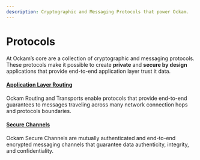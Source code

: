 ```yaml
---
description: Cryptographic and Messaging Protocols that power Ockam.
---
```


# Protocols

At Ockam’s core are a collection of cryptographic and messaging protocols. These protocols make it possible to create **private** and **secure by design** applications that provide end-to-end application layer trust it data.

#### [Application Layer Routing](routing.md)

Ockam Routing and Transports enable protocols that provide end-to-end guarantees to messages traveling across many network connection hops and protocols boundaries.

#### [Secure Channels](secure-channels.md)

Ockam Secure Channels are mutually authenticated and end-to-end encrypted messaging channels that guarantee data authenticity, integrity, and confidentiality.
